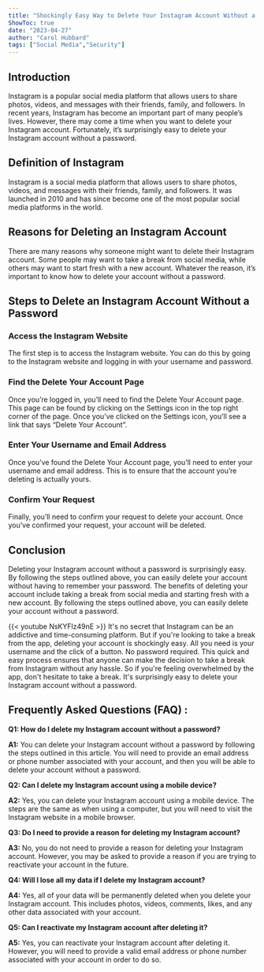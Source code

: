 ```yaml
---
title: "Shockingly Easy Way to Delete Your Instagram Account Without a Password!"
ShowToc: true 
date: "2023-04-27"
author: "Carol Hubbard" 
tags: ["Social Media","Security"]
---
```

## Introduction

Instagram is a popular social media platform that allows users to share photos, videos, and messages with their friends, family, and followers. In recent years, Instagram has become an important part of many people’s lives. However, there may come a time when you want to delete your Instagram account. Fortunately, it’s surprisingly easy to delete your Instagram account without a password.

## Definition of Instagram

Instagram is a social media platform that allows users to share photos, videos, and messages with their friends, family, and followers. It was launched in 2010 and has since become one of the most popular social media platforms in the world.

## Reasons for Deleting an Instagram Account

There are many reasons why someone might want to delete their Instagram account. Some people may want to take a break from social media, while others may want to start fresh with a new account. Whatever the reason, it’s important to know how to delete your account without a password.

## Steps to Delete an Instagram Account Without a Password

### Access the Instagram Website

The first step is to access the Instagram website. You can do this by going to the Instagram website and logging in with your username and password.

### Find the Delete Your Account Page

Once you’re logged in, you’ll need to find the Delete Your Account page. This page can be found by clicking on the Settings icon in the top right corner of the page. Once you’ve clicked on the Settings icon, you’ll see a link that says “Delete Your Account”.

### Enter Your Username and Email Address

Once you’ve found the Delete Your Account page, you’ll need to enter your username and email address. This is to ensure that the account you’re deleting is actually yours.

### Confirm Your Request

Finally, you’ll need to confirm your request to delete your account. Once you’ve confirmed your request, your account will be deleted.

## Conclusion

Deleting your Instagram account without a password is surprisingly easy. By following the steps outlined above, you can easily delete your account without having to remember your password. The benefits of deleting your account include taking a break from social media and starting fresh with a new account. By following the steps outlined above, you can easily delete your account without a password.

{{< youtube NsKYFlz49nE >}} 
It's no secret that Instagram can be an addictive and time-consuming platform. But if you're looking to take a break from the app, deleting your account is shockingly easy. All you need is your username and the click of a button. No password required. This quick and easy process ensures that anyone can make the decision to take a break from Instagram without any hassle. So if you're feeling overwhelmed by the app, don't hesitate to take a break. It's surprisingly easy to delete your Instagram account without a password.

## Frequently Asked Questions (FAQ) :
**Q1: How do I delete my Instagram account without a password?**

**A1:** You can delete your Instagram account without a password by following the steps outlined in this article. You will need to provide an email address or phone number associated with your account, and then you will be able to delete your account without a password.

**Q2: Can I delete my Instagram account using a mobile device?**

**A2:** Yes, you can delete your Instagram account using a mobile device. The steps are the same as when using a computer, but you will need to visit the Instagram website in a mobile browser.

**Q3: Do I need to provide a reason for deleting my Instagram account?**

**A3:** No, you do not need to provide a reason for deleting your Instagram account. However, you may be asked to provide a reason if you are trying to reactivate your account in the future.

**Q4: Will I lose all my data if I delete my Instagram account?**

**A4:** Yes, all of your data will be permanently deleted when you delete your Instagram account. This includes photos, videos, comments, likes, and any other data associated with your account.

**Q5: Can I reactivate my Instagram account after deleting it?**

**A5:** Yes, you can reactivate your Instagram account after deleting it. However, you will need to provide a valid email address or phone number associated with your account in order to do so.


